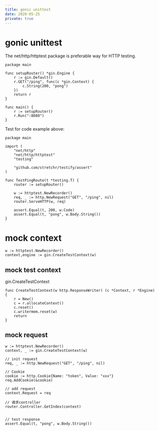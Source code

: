 ```yaml
---
title: gonic unittest
date: 2020-05-25
private: true
---
```

# gonic unittest
The net/http/httptest package is preferable way for HTTP testing.

    package main

    func setupRouter() *gin.Engine {
        r := gin.Default()
        r.GET("/ping", func(c *gin.Context) {
            c.String(200, "pong")
        })
        return r
    }

    func main() {
        r := setupRouter()
        r.Run(":8080")
    }

Test for code example above:

    package main

    import (
        "net/http"
        "net/http/httptest"
        "testing"

        "github.com/stretchr/testify/assert"
    )

    func TestPingRoute(t *testing.T) {
        router := setupRouter()

        w := httptest.NewRecorder()
        req, _ := http.NewRequest("GET", "/ping", nil)
        router.ServeHTTP(w, req)

        assert.Equal(t, 200, w.Code)
        assert.Equal(t, "pong", w.Body.String())
    }

# mock context

    w := httptest.NewRecorder()
    context,engine := gin.CreateTestContext(w)

## mock test context
gin.CreateTestContext

    func CreateTestContext(w http.ResponseWriter) (c *Context, r *Engine) {
        r = New()
        c = r.allocateContext()
        c.reset()
        c.writermem.reset(w)
        return
    }


## mock request

    w := httptest.NewRecorder()
    context, _ := gin.CreateTestContext(w)

    // init request
    req, _ := http.NewRequest("GET", "/ping", nil)

    // Cookie
    cookie := http.Cookie{Name: "token", Value: "xxx"}
    req.AddCookie(&cookie)

    // add request
    context.Request = req

    // 请求controller
    router.Controller.GetIndex(context)


    // test response
    assert.Equal(t, "pong", w.Body.String())
